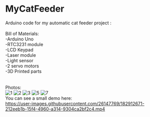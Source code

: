 # MyCatFeeder
Arduino code for my automatic cat feeder project :<br />
<br />
Bill of Materials:<br />
-Arduino Uno<br />
-RTC3231 module<br />
-LCD Keypad<br />
-Laser module<br />
-Light sensor<br />
-2 servo motors<br />
-3D Printed parts<br />
<br />
<br />
Photos:<br />
![1](https://user-images.githubusercontent.com/26147769/182912799-49a99b28-4951-4f5d-b592-a38d2721439d.jpg)
![2](https://user-images.githubusercontent.com/26147769/182913029-a0af270f-8286-4b45-a60a-5d924033ebd1.jpg)
![3](https://user-images.githubusercontent.com/26147769/182913041-fd47665c-7cbb-4bb1-8eee-2b3cbc2e3e60.jpg)
![5](https://user-images.githubusercontent.com/26147769/182913052-281451f4-f640-4db9-84d7-da995fff6f83.jpg)
![7](https://user-images.githubusercontent.com/26147769/182913065-63d1f601-0b99-4384-86be-413277d39e62.jpg)
<br />
You can see a small demo here:<br />
https://user-images.githubusercontent.com/26147769/182912671-212eeb1b-15f4-4960-a314-9304ca2bf2c4.mp4
